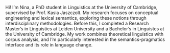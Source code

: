 Hi! I’m Nina, a PhD student in Linguistics at the University of Cambridge, supervised by Prof. Kasia Jaszczolt. My research focuses on conceptual engineering and lexical semantics, exploring these notions through interdisciplinary methodologies. Before this, I completed a Research Master’s in Linguistics at Leiden University and a Bachelor’s in Linguistcs at the University of Cambridge. My work combines theoretical linguistics with corpus analysis, and I’m particularly interested in the semantics-pragmatics interface and its role in language change. 


